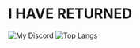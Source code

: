 # I HAVE RETURNED

![My Discord](https://discord-readme-badge.vercel.app/api?id=stp22)
[![Top Langs](https://github-readme-stats.vercel.app/api/top-langs/?username=STPv22&theme=radical)](https://github.com/anuraghazra/github-readme-stats)

